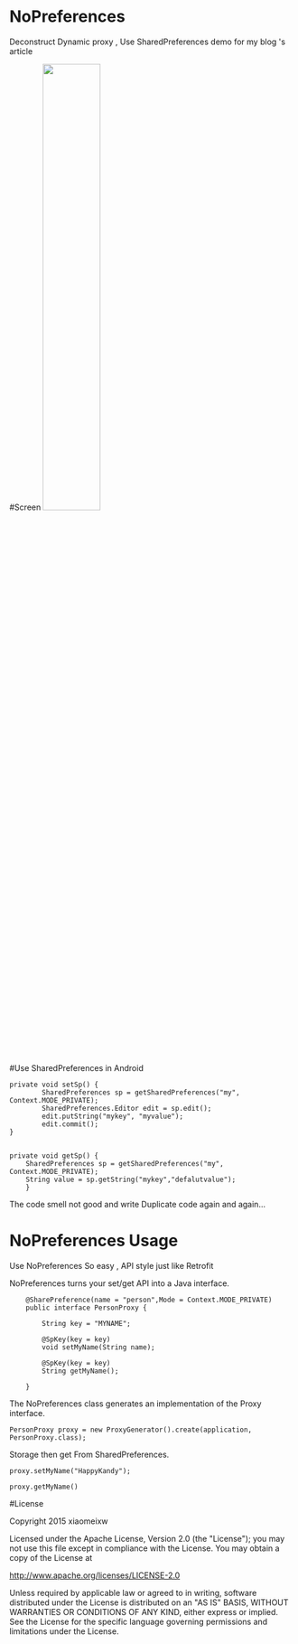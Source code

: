 # NoPreferences
Deconstruct Dynamic proxy , Use SharedPreferences demo for my blog 's article

#Screen
<img src="http://i.imgur.com/ltBY2Ko.png" width="45%">

#Use SharedPreferences in Android

	private void setSp() {
	        SharedPreferences sp = getSharedPreferences("my", Context.MODE_PRIVATE);
	        SharedPreferences.Editor edit = sp.edit();
	        edit.putString("mykey", "myvalue");
	        edit.commit();
	}


	private void getSp() {
		SharedPreferences sp = getSharedPreferences("my", Context.MODE_PRIVATE);
		String value = sp.getString("mykey","defalutvalue");
     	}

The code smell not good and write Duplicate code again and again...


# NoPreferences Usage
Use NoPreferences So easy , API style just like Retrofit

NoPreferences turns your set/get API into a Java interface.

    	@SharePreference(name = "person",Mode = Context.MODE_PRIVATE)
    	public interface PersonProxy {

        	String key = "MYNAME";

        	@SpKey(key = key)
        	void setMyName(String name);

        	@SpKey(key = key)
        	String getMyName();

    	}


The NoPreferences class generates an implementation of the Proxy interface.

 	PersonProxy proxy = new ProxyGenerator().create(application, PersonProxy.class);

Storage then get From SharedPreferences.

	proxy.setMyName("HappyKandy");

	proxy.getMyName()

#License

Copyright 2015 xiaomeixw

Licensed under the Apache License, Version 2.0 (the "License");
you may not use this file except in compliance with the License.
You may obtain a copy of the License at

   http://www.apache.org/licenses/LICENSE-2.0

Unless required by applicable law or agreed to in writing, software
distributed under the License is distributed on an "AS IS" BASIS,
WITHOUT WARRANTIES OR CONDITIONS OF ANY KIND, either express or implied.
See the License for the specific language governing permissions and
limitations under the License.



